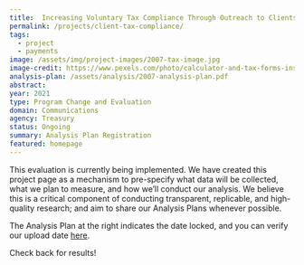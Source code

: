 ```yaml
---
title:  Increasing Voluntary Tax Compliance Through Outreach to Clients of Return Preparers
permalink: /projects/client-tax-compliance/
tags: 
  - project  
  - payments
image: /assets/img/project-images/2007-tax-image.jpg  
image-credit: https://www.pexels.com/photo/calculator-and-tax-forms-inside-the-clear-envelope-6863518/
analysis-plan: /assets/analysis/2007-analysis-plan.pdf
abstract: 
year: 2021  
type: Program Change and Evaluation
domain: Communications
agency: Treasury
status: Ongoing
summary: Analysis Plan Registration
featured: homepage
---
```

This evaluation is currently being implemented. We have created this project page as a mechanism to pre-specify what data will be collected, what we plan to measure, and how we’ll conduct our analysis. We believe this is a critical component of conducting transparent, replicable, and high-quality research; and aim to share our Analysis Plans whenever possible.

The Analysis Plan at the right indicates the date locked, and you can verify our upload date <a href="https://github.com/gsa-oes/office-of-evaluation-sciences/commits/master/assets/analysis/2007-analysis-plan.pdf">here</a>. 

Check back for results!
